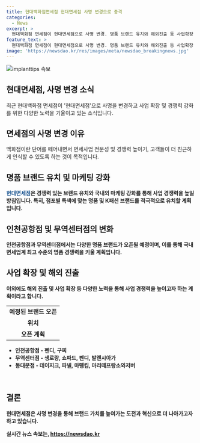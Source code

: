 ```yaml
---
title: 현대백화점면세점 현대면세점 사명 변경으로 충격
categories:
  - News
excerpt: >
  현대백화점 면세점이 현대면세점으로 사명 변경. 명품 브랜드 유치와 해외진출 등 사업확장 적극 검토. 인천공항점에 펜디·구찌 부티크 오픈, 루이비통·샤넬 등과 함께 22개 명품 브랜드 보유 예정. 무역센터점과 동대문점도 해외 브랜드 오픈으로 관광객 공략 전략. 기업의 브랜드 가치를 높이기 위한 혁신 발판 마련.
feature_text: >
  현대백화점 면세점이 현대면세점으로 사명 변경. 명품 브랜드 유치와 해외진출 등 사업확장 적극 검토. 인천공항점에 펜디·구찌 부티크 오픈, 루이비통·샤넬 등과 함께 22개 명품 브랜드 보유 예정. 무역센터점과 동대문점도 해외 브랜드 오픈으로 관광객 공략 전략. 기업의 브랜드 가치를 높이기 위한 혁신 발판 마련.
image: 'https://newsdao.kr/res/images/meta/newsdao_breakingnews.jpg'
---
```


<p><img src="https://newsdao.kr/res/images/meta/newsdao_breakingnews.jpg" alt="implanttips 속보" /></p>

<h2 data-ke-size="size26">현대면세점, 사명 변경 소식</h2>

<p data-ke-size="size16">최근 현대백화점 면세점이 '현대면세점'으로 사명을 변경하고 사업 확장 및 경쟁력 강화를 위한 다양한 노력을 기울이고 있는 소식입니다.</p>

<h2 data-ke-size="size24">면세점의 사명 변경 이유</h2>

<p data-ke-size="size16">백화점이란 단어를 떼어내면서 면세사업 전문성 및 경쟁력 높이기, 고객들이 더 친근하게 인식할 수 있도록 하는 것이 목적입니다.</p>

<h2 data-ke-size="size24">명품 브랜드 유치 및 마케팅 강화</h2>

<p data-ke-size="size16"> <b><span style="color: #1a5490;">현대면세점</span><b>은 경쟁력 있는 브랜드 유치와 국내외 마케팅 강화를 통해 사업 경쟁력을 높일 방침입니다. 특히, 점포별 특색에 맞는 명품 및 K패션 브랜드를 적극적으로 유치할 계획입니다.</p>

<h2 data-ke-size="size24">인천공항점 및 무역센터점의 변화</h2>

<p data-ke-size="size16">인천공항점과 무역센터점에서는 다양한 명품 브랜드가 오픈될 예정이며, 이를 통해 국내 면세업계 최고 수준의 명품 경쟁력을 키울 계획입니다.</p>

<h2 data-ke-size="size24">사업 확장 및 해외 진출</h2>

<p data-ke-size="size16">이외에도 해외 진출 및 사업 확장 등 다양한 노력을 통해 사업 경쟁력을 높이고자 하는 계획이라고 합니다.</p>

<table>
  <tr>
    <td style="text-align: center; height: 17px;"><b>예정된 브랜드 오픈</b></td>
  </tr>
  <tr>
    <td style="text-align: center; height: 17px;"><b>위치</b></td>
  </tr>
  <tr>
    <td style="text-align: center; height: 17px;"><b>오픈 계획</b></td>
  </tr>
</table>

<ul>
  <li>인천공항점 - 펜디, 구찌</li>
  <li>무역센터점 - 생로랑, 쇼파드, 펜디, 발렌시아가</li>
  <li>동대문점 - 데이지크, 파넬, 마뗑킴, 마리떼프랑소와저버</li>
</ul>

<p data-ke-size="size16">&nbsp;</p>

<h2 data-ke-size="size24">결론</h2>

<p data-ke-size="size16">현대면세점은 사명 변경을 통해 브랜드 가치를 높여가는 도전과 혁신으로 더 나아가고자 하고 있습니다.</p>
실시간 뉴스 속보는, <a href="https://newsdao.kr" rel="dofollow">https://newsdao.kr</a>


